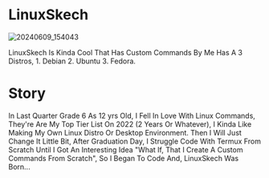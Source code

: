 # LinuxSkech

![20240609_154043](https://github.com/TheProjectSkech/LinuxSkech/assets/172104758/51b1b093-69b2-4446-881f-6f74cc5ec491)

LinuxSkech Is Kinda Cool That Has Custom Commands By Me Has A 3 Distros, 1. Debian 2. Ubuntu 3. Fedora.

# Story

In Last Quarter Grade 6 As 12 yrs Old, I Fell In Love With Linux Commands, They're Are My Top Tier List On 2022 (2 Years Or Whatever), I Kinda Like Making My Own Linux Distro Or Desktop Environment. Then I Will Just Change It Little Bit, After Graduation Day, I Struggle Code With Termux From Scratch Until I Got An Interesting Idea "What If, That I Create A Custom Commands From Scratch", So I Began To Code And, LinuxSkech Was Born...
